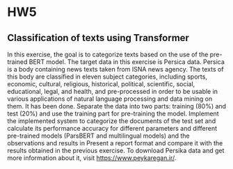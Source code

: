 # HW5
## Classification of texts using Transformer
In this exercise, the goal is to categorize texts based on the use of the pre-trained BERT model. The target data in this exercise is Persica data. 
Persica is a body containing news texts taken from ISNA news agency. The texts of this body are classified in eleven subject categories, including sports,
economic, cultural, religious, historical, political, scientific, social, educational, legal, and health, and pre-processed in order to be usable in various
applications of natural language processing and data mining on them. It has been done. Separate the data into two parts: training (80%) and test (20%) and use
the training part for pre-training the model. Implement the implemented system to categorize the documents of the test set and calculate its performance accuracy
for different parameters and different pre-trained models (ParsBERT and multilingual models) and the observations and results in Present a report format and compare
it with the results obtained in the previous exercise.
To download Persika data and get more information about it, visit https://www.peykaregan.ir/.
